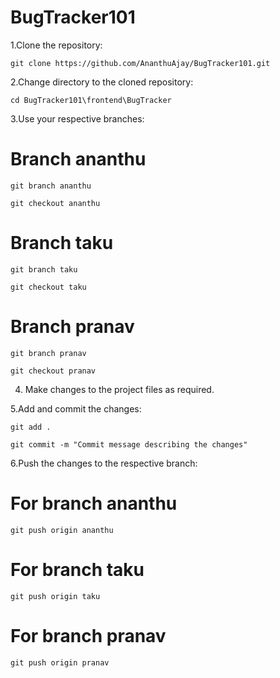 # BugTracker101

1.Clone the repository:

`git clone https://github.com/AnanthuAjay/BugTracker101.git`

2.Change directory to the cloned repository:

`cd BugTracker101\frontend\BugTracker` 

3.Use your respective branches:

# Branch ananthu
`git branch ananthu`

`git checkout ananthu`

# Branch taku
`git branch taku`

`git checkout taku`

# Branch pranav
`git branch pranav`

`git checkout pranav`

4. Make changes to the project files as required.

5.Add and commit the changes:

`git add .`

`git commit -m "Commit message describing the changes"`

6.Push the changes to the respective branch:

# For branch ananthu
`git push origin ananthu`

# For branch taku
`git push origin taku`

# For branch pranav
`git push origin pranav`

